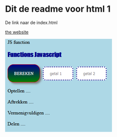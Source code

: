# Dit de readme voor html 1

De link naar de index.html 

[the website](https://github.com/florisATA/html-1/index.html)

![Screenshot](screenshot.png)
